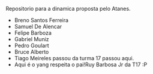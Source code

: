 Repositorio para a dinamica proposta pelo Atanes.

- Breno Santos Ferreira
- Samuel De Alencar
- Felipe Barboza
- Gabriel Muniz
- Pedro Goulart
- Bruce Alberto
- Tiago Meireles passou da turma 17 passou aqui.
- Aqui é o yang respeita o pai!Ruy Barbosa Jr da T17 :P
